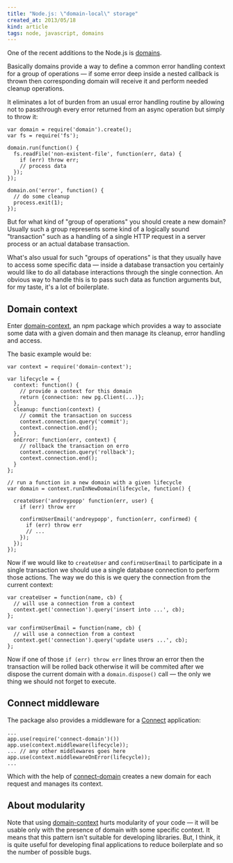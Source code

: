 ```yaml
---
title: "Node.js: \"domain-local\" storage"
created_at: 2013/05/18
kind: article
tags: node, javascript, domains
---
```


One of the recent additions to the Node.js is [domains][].

Basically domains provide a way to define a common error handling context for a
group of operations — if some error deep inside a nested callback is thrown then
corresponding domain will receive it and perform needed cleanup operations.

It eliminates a lot of burden from an usual error handling routine by allowing
not to passthrough every error returned from an async operation but simply
to throw it:

    var domain = require('domain').create();
    var fs = require('fs');

    domain.run(function() {
      fs.readFile('non-existent-file', function(err, data) {
        if (err) throw err;
        // process data
      });
    });

    domain.on('error', function() {
      // do some cleanup
      process.exit(1);
    });

But for what kind of "group of operations" you should create a new domain?
Usually such a group represents some kind of a logically sound "transaction"
such as a handling of a single HTTP request in a server process or an actual
database transaction.

What's also usual for such "groups of operations" is that they usually have to
access some specific data — inside a database transaction you certainly would
like to do all database interactions through the single connection. An obvious
way to handle this is to pass such data as function arguments but, for my taste,
it's a lot of boilerplate.

## Domain context

Enter [domain-context][], an npm package which provides a way to associate some
data with a given domain and then manage its cleanup, error handling and access.

The basic example would be:

    var context = require('domain-context');

    var lifecycle = {
      context: function() {
        // provide a context for this domain
        return {connection: new pg.Client(...)};
      },
      cleanup: function(context) {
        // commit the transaction on success
        context.connection.query('commit');
        context.connection.end();
      },
      onError: function(err, context) {
        // rollback the transaction on erro
        context.connection.query('rollback');
        context.connection.end();
      }
    };

    // run a function in a new domain with a given lifecycle
    var domain = context.runInNewDomain(lifecycle, function() {

      createUser('andreypopp' function(err, user) {
        if (err) throw err

        confirmUserEmail('andreypopp', function(err, confirmed) {
          if (err) throw err
          // ...
        });
      });
    });

Now if we would like to `createUser` and `confirmUserEmail` to participate in a
single transaction we should use a single database connection to perform those
actions. The way we do this is we query the connection from the current context:

    var createUser = function(name, cb) {
      // will use a connection from a context
      context.get('connection').query('insert into ...', cb);
    };

    var confirmUserEmail = function(name, cb) {
      // will use a connection from a context
      context.get('connection').query('update users ...', cb);
    };

Now if one of those `if (err) throw err` lines throw an error then the
transaction will be rolled back otherwise it will be commited after we dispose
the current domain with a `domain.dispose()` call — the only we thing we should
not forget to execute.

## Connect middleware

The package also provides a middleware for a [Connect][] application:

    ...
    app.use(require('connect-domain')())
    app.use(context.middleware(lifecycle));
    ... // any other middlewares goes here
    app.use(context.middlewareOnError(lifecycle));
    ...

Which with the help of [connect-domain][] creates a new domain for each request
and manages its context.

## About modularity

Note that using [domain-context][] hurts modularity of your code — it will be
usable only with the presence of domain with some specific context. It means
that this pattern isn't suitable for developing libraries. But, I think, it is
quite useful for developing final applications to reduce boilerplate and so the
number of possible bugs.

[domains]: http://nodejs.org/api/domain.html
[domain-context]: https://github.com/andreypopp/domain-context
[Connect]: http://www.senchalabs.org/connect/
[connect-domain]: https://github.com/baryshev/connect-domain
